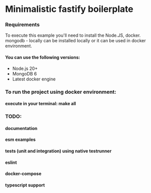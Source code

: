 # Minimalistic fastify boilerplate

### Requirements

To execute this example you'll need to install the Node.JS, docker. mongodb - locally can be installed locally or it can be used in docker environment.

#### You can use the following versions:

- Node.js 20+
- MongoDB 6
- Latest docker engine

### To run the project using docker environment:

#### execute in your terminal: make all

### TODO:

#### documentation

#### esm examples

#### tests (unit and integration) using native testrunner

#### eslint

#### docker-compose

#### typescript support
